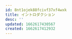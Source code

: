 ```yaml
---
id: 8nt1ojek88fcivf37xf4wxk
title: イントロダクション
desc: ''
updated: 1662617430567
created: 1662617412932
---
```


